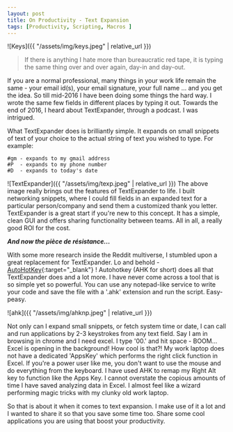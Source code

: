 ```yaml
---
layout: post
title: On Productivity - Text Expansion
tags: [Productivity, Scripting, Macros ]
---
```

![Keys]({{ "/assets/img/keys.jpeg" | relative_url }})
  > If there is anything I hate more than bureaucratic red tape, it is typing the same thing over and over again, day-in and day-out.

If you are a normal professional, many things in your work life remain the same - your email id(s), your email signature, your full name ... and you get the idea. So till mid-2016 I have been doing some things the hard way. I wrote the same few fields in different places by typing it out. Towards the end of 2016, I heard about TextExpander, through a podcast. I was intrigued.

What TextExpander does is brilliantly simple. It expands on small snippets of text of your choice to the actual string of text you wished to type. For example:

```
#gm - expands to my gmail address
#P  - expands to my phone number
#D  - expands to today's date
```
![TextExpander]({{ "/assets/img/texp.jpeg" | relative_url }})
The above image really brings out the features of TextExpander to life. I built networking snippets, where I could fill fields in an expanded text for a particular person/company and send them a customized thank you letter. TextExpander is a great start if you're new to this concept. It has a simple, clean GUI and offers sharing functionality between teams. All in all, a really good ROI for the cost.

***And now the pièce de résistance...***

With some more research inside the Reddit multiverse, I stumbled upon a great replacement for TextExpander. Lo and behold - [AutoHotKey](https://www.autohotkey.com/){:target="_blank"} ! Autohotkey (AHK for short) does all that TextExpander does and a lot more. I have never come across a tool that is so simple yet so powerful. You can use any notepad-like service to write your code and save the file with a '.ahk' extension and run the script. Easy-peasy.

![ahk]({{ "/assets/img/ahknp.jpeg" | relative_url }})

Not only can I expand small snippets, or fetch system time or date, I can call and run applications by 2-3 keystrokes from any text field. Say I am in browsing in chrome and I need excel. I type '00.' and hit space - BOOM... Excel is opening in the background! How cool is that?! My work laptop does not have a dedicated 'AppsKey' which performs the right click function in Excel. If you're a power user like me, you don't want to use the mouse and do everything from the keyboard. I have used AHK to remap my Right Alt key to function like the Apps Key. I cannot overstate the copious amounts of time I have saved analyzing data in Excel. I almost feel like a wizard performing magic tricks with my clunky old work laptop.

So that is about it when it comes to text expansion. I make use of it a lot and I wanted to share it so that you save some time too. Share some cool applications you are using that boost your productivity.
